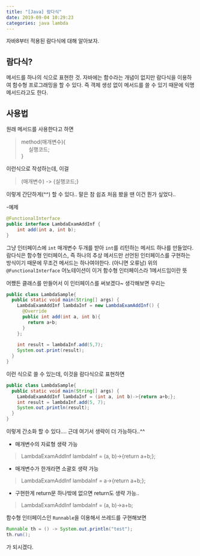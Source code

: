 ```yaml
---
title: "[Java] 람다식"
date: 2019-09-04 10:29:23
categories: java lambda
---
```

  
  자바8부터 적용된 람다식에 대해 알아보자.  
    
  
## 람다식?  
메서드를 하나의 식으로 표현한 것. 자바에는 함수라는 개념이 없지만 람다식을 이용하여 함수형 프로그래밍을 할 수 있다. 즉 객체 생성 없이 메서드를 쓸 수 있기 때문에 익명 메서드라고도 한다.  
  
  
## 사용법  
 
원래 메서드를 사용한다고 하면  
> method(매개변수){  
> &nbsp;&nbsp;&nbsp;&nbsp; 실행코드;  
> }  
  
이런식으로 작성하는데, 이걸  
> (매개변수) -> {실행코드;}  
  
이렇게 간단하게(^^) 할 수 있다.. 말은 참 쉽죠 처음 봤을 땐 이건 뭔가 싶었다..  
  
-예제  
```java
@FunctionalInterface
public interface LambdaExamAddInf {
	int add(int a, int b);
}
```  
  
그냥 인터페이스에 `int` 매개변수 두개를 받아 `int`를 리턴하는 메서드 하나를 만들었다. 람다식은 함수형 인터페이스, 즉 하나의 추상 메서드만 선언된 인터페이스를 구현하는 방식이기 때문에 무조건 메서드는 하나여야한다. (아니면 오류남) 
위의 `@FunctionalInterface` 어노테이션이 이거 함수형 인터페이스라 1메서드임이란 뜻  
  
어쨌든 클래스를 만들어서 이 인터페이스를 써보겠다~ 생각해보면 우리는  
```java  
public class LambdaSample{
  public static void main(String[] args) {
    LambdaExamAddInf lambdaInf = new LambdaExamAddInf() {
      @Override
      public int add(int a, int b){
        return a+b;
      }
    };
    
    int result = lambdaInf.add(5,7);
    System.out.print(result);
  }
}
```  
  
이런 식으로 쓸 수 있는데, 이것을 람다식으로 표현하면  
  
```java  
public class LambdaSample{
  public static void main(String[] args) {
    LambdaExamAddInf lambdaInf = (int a, int b)->{return a+b;};
    int result = lambdaInf.add(5, 7);
    System.out.println(result);
  }
}
```  
이렇게 간소화 할 수 있다.... 근데 여기서 생략이 더 가능하다..^^  
  
- 매개변수의 자료형 생략 가능  
> LambdaExamAddInf lambdaInf = (a, b)->{return a+b;};  
- 매개변수가 한개라면 소괄호 생략 가능  
> LambdaExamAddInf lambdaInf = a->{return a+b;};  
- 구현한게 return문 하나밖에 없으면 return도 생략 가능..  
> LambdaExamAddInf lambdaInf = (a, b)->a+b;  
  
함수형 인터페이스인 `Runnable`을 이용해서 쓰레드를 구현해보면  

```java
Runnable th = () -> System.out.println("test");
th.run();
```  
  
가 되시겠다.  
  
  
